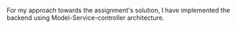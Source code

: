 For my approach towards the assignment's solution, I have implemented the backend using Model-Service-controller architecture. 
